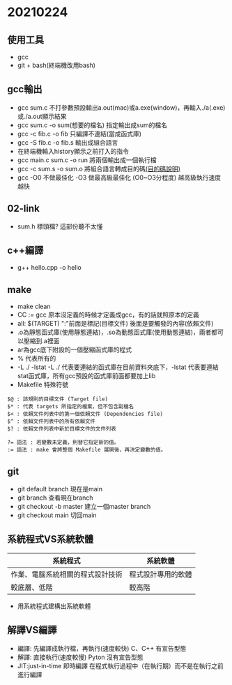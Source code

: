 # 20210224
## 使用工具
* gcc
* git + bash(終端機改用bash)

## gcc輸出
* gcc sum.c 不打參數預設輸出a.out(mac)或a.exe(window)，再輸入./a(.exe)或./a.out顯示結果
* gcc sum.c -o sum(想要的檔名) 指定輸出成sum的檔名
* gcc -c fib.c -o fib 只編譯不連結(當成函式庫)
* gcc -S fib.c -o fib.s 輸出成組合語言
* 在終端機輸入history顯示之前打入的指令
* gcc main.c sum.c -o run 將兩個輸出成一個執行檔
* gcc -c sum.s -o sum.o 將組合語言轉成目的碼[(目的碼說明)](https://zh.wikipedia.org/wiki/%E7%9B%AE%E6%A0%87%E4%BB%A3%E7%A0%81)
* gcc -O0 不做最佳化 -O3 做最高級最佳化 (O0~O3分程度) 越高級執行速度越快

## 02-link
* sum.h 標頭檔? 這部份聽不太懂

## c++編譯
* g++ hello.cpp -o hello

## make
* make clean
* CC := gcc 原本沒定義的時候才定義成gcc，有的話就照原本的定義
* all: $(TARGET) ":"前面是標記(目標文件) 後面是要觸發的內容(依賴文件)
* .o為靜態函式庫(使用靜態連結)，.so為動態函式庫(使用動態連結)，兩者都可以壓縮到.a裡面
* ar為gcc底下附設的一個壓縮函式庫的程式
* % 代表所有的
* -L ./ -lstat -L ./ 代表要連結的函式庫在目前資料夾底下，-lstat 代表要連結stat函式庫，所有gcc預設的函式庫前面都要加上lib
* Makefile 特殊符號
```
$@ : 該規則的目標文件 (Target file)
$* : 代表 targets 所指定的檔案，但不包含副檔名
$< : 依賴文件列表中的第一個依賴文件 (Dependencies file)
$^ : 依賴文件列表中的所有依賴文件
$? : 依賴文件列表中新於目標文件的文件列表

?= 語法 : 若變數未定義，則替它指定新的值。
:= 語法 : make 會將整個 Makefile 展開後，再決定變數的值。
```
## git
* git default branch 現在是main
* git branch 查看現在branch 
* git checkout -b master 建立一個master branch
* git checkout main 切回main

## 系統程式VS系統軟體
系統程式|系統軟體
------------|------------
作業、電腦系統相關的程式設計技術|程式設計專用的軟體
較底層、低階|較高階

* 用系統程式建構出系統軟體

## 解譯VS編譯
* 編譯: 先編譯成執行檔，再執行(速度較快) C、C++ 有宣告型態
* 解譯: 直接執行(速度較慢) Pyton 沒有宣告型態
* JIT:just-in-time 即時編譯  在程式執行過程中（在執行期）而不是在執行之前進行編譯
